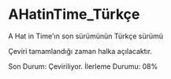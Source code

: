# AHatinTime_Türkçe
A Hat in Time'ın son sürümünün Türkçe sürümü

Çeviri tamamlandığı zaman halka açılacaktır.

Son Durum: Çeviriliyor.
İlerleme Durumu: 08%
